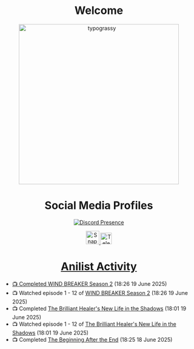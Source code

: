 <div align="center">

# Welcome
<a href="https://github.com/kawarimidoll/typograssy">
    <img alt="typograssy" src="https://typograssy.deno.dev/api?text=%E3%82%88%E3%81%86%E3%81%93%E3%81%9D%E3%81%BF%E3%81%AA%E3%81%95%E3%82%93%20-%20Sheby--&&l0=none&l1=82d9d0&l2=027353&l3=038c4c&l4=01402e&bg=none&frame=none&speed=100&comment=" width="421.99">
</a>

</div>

<div align="center">

# Social Media Profiles

[![Discord Presence](https://lanyard.cnrad.dev/api/612532963938271232)](https://discord.com/users/612532963938271232)


<a href="https://www.snapchat.com/add/a.sheby" title="Snapchat Profile">
    <img src="https://www.freepnglogos.com/uploads/snapchat-logo-png-0.png" width="35" alt="Snapchat Logo" />


<a href="https://t.me/ASheby" title="Telegram Profile">
    <img src="https://www.freepnglogos.com/uploads/telegram-logo-png-0.png" width="30" alt="Telegram Logo" />


</div>

<div align="center">

# Anilist Activity

</div>

<!-- ANILIST_ACTIVITY:start -->

-   📺 Completed [WIND BREAKER Season 2](https://anilist.co/anime/178680) (18:26 19 June 2025)
-   📺 Watched episode 1 - 12 of [WIND BREAKER Season 2](https://anilist.co/anime/178680) (18:26 19 June 2025)
-   📺 Completed [The Brilliant Healer's New Life in the Shadows](https://anilist.co/anime/175872) (18:01 19 June 2025)
-   📺 Watched episode 1 - 12 of [The Brilliant Healer's New Life in the Shadows](https://anilist.co/anime/175872) (18:01 19 June 2025)
-   📺 Completed [The Beginning After the End](https://anilist.co/anime/183161) (18:25 18 June 2025)

<!-- ANILIST_ACTIVITY:end -->
